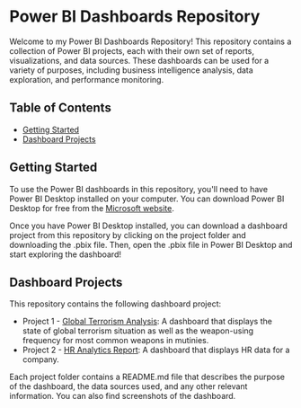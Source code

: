 
# Power BI Dashboards Repository
Welcome to my Power BI Dashboards Repository! This repository contains a collection of Power BI projects, each with their own set of reports, visualizations, and data sources. These dashboards can be used for a variety of purposes, including business intelligence analysis, data exploration, and performance monitoring.

## Table of Contents
- [Getting Started](#Getting-Started)
- [Dashboard Projects](#Dashboard-Projects)

## Getting Started
To use the Power BI dashboards in this repository, you'll need to have Power BI Desktop installed on your computer. You can download Power BI Desktop for free from the [Microsoft website](https://www.microsoft.com/en-us/power-platform/products/power-bi/desktop).

Once you have Power BI Desktop installed, you can download a dashboard project from this repository by clicking on the project folder and downloading the .pbix file. Then, open the .pbix file in Power BI Desktop and start exploring the dashboard!

## Dashboard Projects
This repository contains the following dashboard project:

- Project 1 - [Global Terrorism Analysis](https://github.com/hinmfm/global-terrorism-analysis/tree/main/PROJECT%201%3A%20GLOBAL%20TERRORISM%20ANALYSIS): A dashboard that displays the state of global terrorism situation as well as the weapon-using frequency for most common weapons in mutinies.
- Project 2 - [HR Analytics Report](): A dashboard that displays HR data for a company.

Each project folder contains a README.md file that describes the purpose of the dashboard, the data sources used, and any other relevant information. You can also find screenshots of the dashboard.

